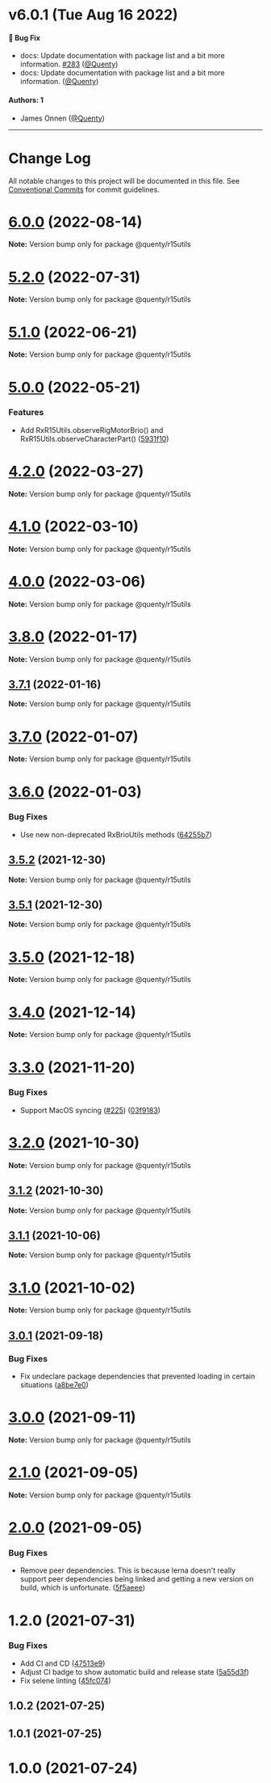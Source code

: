 # v6.0.1 (Tue Aug 16 2022)

#### 🐛 Bug Fix

- docs: Update documentation with package list and a bit more information. [#283](https://github.com/Quenty/NevermoreEngine/pull/283) ([@Quenty](https://github.com/Quenty))
- docs: Update documentation with package list and a bit more information. ([@Quenty](https://github.com/Quenty))

#### Authors: 1

- James Onnen ([@Quenty](https://github.com/Quenty))

---

# Change Log

All notable changes to this project will be documented in this file.
See [Conventional Commits](https://conventionalcommits.org) for commit guidelines.

# [6.0.0](https://github.com/Quenty/NevermoreEngine/compare/@quenty/r15utils@5.2.0...@quenty/r15utils@6.0.0) (2022-08-14)

**Note:** Version bump only for package @quenty/r15utils





# [5.2.0](https://github.com/Quenty/NevermoreEngine/compare/@quenty/r15utils@5.1.0...@quenty/r15utils@5.2.0) (2022-07-31)

**Note:** Version bump only for package @quenty/r15utils





# [5.1.0](https://github.com/Quenty/NevermoreEngine/compare/@quenty/r15utils@5.0.0...@quenty/r15utils@5.1.0) (2022-06-21)

**Note:** Version bump only for package @quenty/r15utils





# [5.0.0](https://github.com/Quenty/NevermoreEngine/compare/@quenty/r15utils@4.2.0...@quenty/r15utils@5.0.0) (2022-05-21)


### Features

* Add RxR15Utils.observeRigMotorBrio() and RxR15Utils.observeCharacterPart() ([5931f10](https://github.com/Quenty/NevermoreEngine/commit/5931f101809a19a0352eb124919a08fe8609dba1))





# [4.2.0](https://github.com/Quenty/NevermoreEngine/compare/@quenty/r15utils@4.1.0...@quenty/r15utils@4.2.0) (2022-03-27)

**Note:** Version bump only for package @quenty/r15utils





# [4.1.0](https://github.com/Quenty/NevermoreEngine/compare/@quenty/r15utils@4.0.0...@quenty/r15utils@4.1.0) (2022-03-10)

**Note:** Version bump only for package @quenty/r15utils





# [4.0.0](https://github.com/Quenty/NevermoreEngine/compare/@quenty/r15utils@3.8.0...@quenty/r15utils@4.0.0) (2022-03-06)

**Note:** Version bump only for package @quenty/r15utils





# [3.8.0](https://github.com/Quenty/NevermoreEngine/compare/@quenty/r15utils@3.7.1...@quenty/r15utils@3.8.0) (2022-01-17)

**Note:** Version bump only for package @quenty/r15utils





## [3.7.1](https://github.com/Quenty/NevermoreEngine/compare/@quenty/r15utils@3.7.0...@quenty/r15utils@3.7.1) (2022-01-16)

**Note:** Version bump only for package @quenty/r15utils





# [3.7.0](https://github.com/Quenty/NevermoreEngine/compare/@quenty/r15utils@3.6.0...@quenty/r15utils@3.7.0) (2022-01-07)

**Note:** Version bump only for package @quenty/r15utils





# [3.6.0](https://github.com/Quenty/NevermoreEngine/compare/@quenty/r15utils@3.5.2...@quenty/r15utils@3.6.0) (2022-01-03)


### Bug Fixes

* Use new non-deprecated RxBrioUtils methods ([64255b7](https://github.com/Quenty/NevermoreEngine/commit/64255b7e2a6100f0f0b48e0d51bbdcc543ed841a))





## [3.5.2](https://github.com/Quenty/NevermoreEngine/compare/@quenty/r15utils@3.5.1...@quenty/r15utils@3.5.2) (2021-12-30)

**Note:** Version bump only for package @quenty/r15utils





## [3.5.1](https://github.com/Quenty/NevermoreEngine/compare/@quenty/r15utils@3.5.0...@quenty/r15utils@3.5.1) (2021-12-30)

**Note:** Version bump only for package @quenty/r15utils





# [3.5.0](https://github.com/Quenty/NevermoreEngine/compare/@quenty/r15utils@3.4.0...@quenty/r15utils@3.5.0) (2021-12-18)

**Note:** Version bump only for package @quenty/r15utils





# [3.4.0](https://github.com/Quenty/NevermoreEngine/compare/@quenty/r15utils@3.3.0...@quenty/r15utils@3.4.0) (2021-12-14)

**Note:** Version bump only for package @quenty/r15utils





# [3.3.0](https://github.com/Quenty/NevermoreEngine/compare/@quenty/r15utils@3.2.0...@quenty/r15utils@3.3.0) (2021-11-20)


### Bug Fixes

* Support MacOS syncing ([#225](https://github.com/Quenty/NevermoreEngine/issues/225)) ([03f9183](https://github.com/Quenty/NevermoreEngine/commit/03f918392c6a5bdd33f8a17c38de371d1e06c67a))





# [3.2.0](https://github.com/Quenty/NevermoreEngine/compare/@quenty/r15utils@3.1.2...@quenty/r15utils@3.2.0) (2021-10-30)

**Note:** Version bump only for package @quenty/r15utils





## [3.1.2](https://github.com/Quenty/NevermoreEngine/compare/@quenty/r15utils@3.1.1...@quenty/r15utils@3.1.2) (2021-10-30)

**Note:** Version bump only for package @quenty/r15utils





## [3.1.1](https://github.com/Quenty/NevermoreEngine/compare/@quenty/r15utils@3.1.0...@quenty/r15utils@3.1.1) (2021-10-06)

**Note:** Version bump only for package @quenty/r15utils





# [3.1.0](https://github.com/Quenty/NevermoreEngine/compare/@quenty/r15utils@3.0.1...@quenty/r15utils@3.1.0) (2021-10-02)

**Note:** Version bump only for package @quenty/r15utils





## [3.0.1](https://github.com/Quenty/NevermoreEngine/compare/@quenty/r15utils@3.0.0...@quenty/r15utils@3.0.1) (2021-09-18)


### Bug Fixes

* Fix undeclare package dependencies that prevented loading in certain situations ([a8be7e0](https://github.com/Quenty/NevermoreEngine/commit/a8be7e06a06506a71257862429934e2ed0f6f56b))





# [3.0.0](https://github.com/Quenty/NevermoreEngine/compare/@quenty/r15utils@2.1.0...@quenty/r15utils@3.0.0) (2021-09-11)

**Note:** Version bump only for package @quenty/r15utils





# [2.1.0](https://github.com/Quenty/NevermoreEngine/compare/@quenty/r15utils@2.0.0...@quenty/r15utils@2.1.0) (2021-09-05)

**Note:** Version bump only for package @quenty/r15utils





# [2.0.0](https://github.com/Quenty/NevermoreEngine/compare/@quenty/r15utils@1.2.0...@quenty/r15utils@2.0.0) (2021-09-05)


### Bug Fixes

* Remove peer dependencies. This is because lerna doesn't really support peer dependencies being linked and getting a new version on build, which is unfortunate. ([5f5aeee](https://github.com/Quenty/NevermoreEngine/commit/5f5aeeea8de9975435309e53679f0ef7064f9dd0))





# 1.2.0 (2021-07-31)


### Bug Fixes

* Add CI and CD ([47513e9](https://github.com/Quenty/NevermoreEngine/commit/47513e9b568162707534af132396dd8756947dd3))
* Adjust CI badge to show automatic build and release state ([5a55d3f](https://github.com/Quenty/NevermoreEngine/commit/5a55d3f19bf8d66a760d67da9b56ed47fab74656))
* Fix selene linting ([45fc074](https://github.com/Quenty/NevermoreEngine/commit/45fc07489ee59127ac6582689f19a0e87c1e5b5a))



## 1.0.2 (2021-07-25)



## 1.0.1 (2021-07-25)



# 1.0.0 (2021-07-24)

